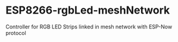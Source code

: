 # ESP8266-rgbLed-meshNetwork
Controller for RGB LED Strips linked in mesh network with ESP-Now protocol
